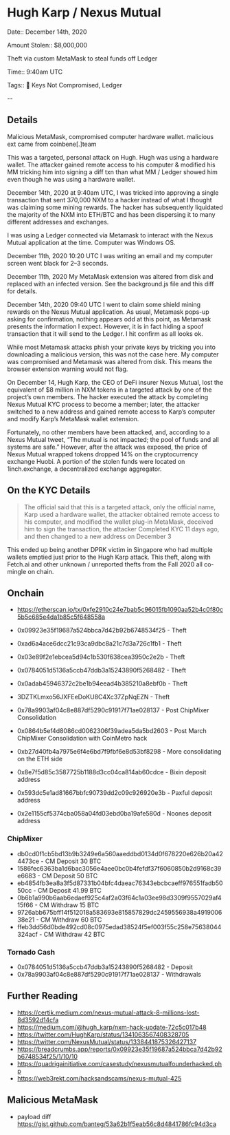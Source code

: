 # Hugh Karp / Nexus Mutual

Date:: December 14th, 2020

Amount Stolen:: $8,000,000

Theft via custom MetaMask to steal funds off Ledger

Time:: 9:40am UTC

Tags:: 🔑 Keys Not Compromised, Ledger

--


## Details

Malicious MetaMask, compromised computer hardware wallet. malicious ext came from coinbene[.]team

This was a targeted, personal attack on Hugh. Hugh was using a hardware wallet. The attacker gained remote access to his computer & modified his MM tricking him into signing a diff txn than what MM / Ledger showed him even though he was using a hardware wallet.

December 14th, 2020 at 9:40am UTC, I was tricked into approving a single transaction that sent 370,000 NXM to a hacker instead of what I thought was claiming some mining rewards. The hacker has subsequently liquidated the majority of the NXM into ETH/BTC and has been dispersing it to many different addresses and exchanges.

I was using a Ledger connected via Metamask to interact with the Nexus Mutual application at the time. Computer was Windows OS.

December 11th, 2020 10:20 UTC I was writing an email and my computer screen went black for 2–3 seconds.

December 11th, 2020 My MetaMask extension was altered from disk and replaced with an infected version. See the background.js file and this diff for details.

December 14th, 2020 09:40 UTC I went to claim some shield mining rewards on the Nexus Mutual application. As usual, Metamask pops-up asking for confirmation, nothing appears odd at this point, as Metamask presents the information I expect. However, it is in fact hiding a spoof transaction that it will send to the Ledger. I hit confirm as all looks ok.

While most Metamask attacks phish your private keys by tricking you into downloading a malicious version, this was not the case here. My computer was compromised and Metamask was altered from disk. This means the browser extension warning would not flag.

On December 14, Hugh Karp, the CEO of DeFi insurer Nexus Mutual, lost the equivalent of $8 million in NXM tokens in a targeted attack by one of the project’s own members. The hacker executed the attack by completing Nexus Mutual KYC process to become a member; later, the attacker switched to a new address and gained remote access to Karp’s computer and modify Karp’s MetaMask wallet extension.

Fortunately, no other members have been attacked, and, according to a Nexus Mutual tweet, “The mutual is not impacted; the pool of funds and all systems are safe.” However, after the attack was exposed, the price of Nexus Mutual wrapped tokens dropped 14% on the cryptocurrency exchange Huobi. A portion of the stolen funds were located on 1inch.exchange, a decentralized exchange aggregator.




## On the KYC Details

> The official said that this is a targeted attack, only the official name, Karp used a hardware wallet, the attacker obtained remote access to his computer, and modified the wallet plug-in MetaMask, deceived him to sign the transaction, the attacker Completed KYC 11 days ago, and then changed to a new address on December 3

This ended up being another DPRK victim in Singapore who had multiple wallets emptied just prior to the Hugh Karp attack. This theft, along with Fetch.ai and other unknown / unreported thefts from the Fall 2020 all co-mingle on chain.



## Onchain

- https://etherscan.io/tx/0xfe2910c24e7bab5c96015fb1090aa52b4c0f80c5b5c685e4da1b85c5f648558a 
- 0x09923e35f19687a524bbca7d42b92b6748534f25 - Theft
- 0xad6a4ace6dcc21c93ca9dbc8a21c7d3a726c1fb1 - Theft
- 0x03e89f2e1ebcea5d94c1b530f638cea3950c2e2b - Theft
- 0x0784051d5136a5ccb47ddb3a15243890f5268482 - Theft
- 0x0adab45946372c2be1b94eead4b385210a8ebf0b - Theft
- 3DZTKLmxo56JXFEeDoKU8C4Xc37ZpNqEZN - Theft

- 0x78a9903af04c8e887df5290c91917f71ae028137 - Post ChipMixer Consolidation

- 0x0864b5ef4d8086cd0062306f39adea5da5bd2603 - Post March ChipMixer Consolidation with CoinMetro hack

- 0xb27d40fb4a7975e6f4e6bd7f9fbf6e8d53bf8298 - More consolidating on the ETH side

- 0x8e7f5d85c3587725b1188d3cc04ca814ab60cdce - Bixin deposit address

- 0x593dc5e1ad81667bbfc90739dd2c09c926920e3b - Paxful deposit address

- 0x2e1155cf5374cba058a04fd03ebd0ba19afe580d - Noones deposit address


### ChipMixer

- db0cd0f1cb5bd13b9b3249e6a560aaeddbd0134d0f678220e626b20a424473ce - CM Deposit 30 BTC
- 1586fec6363ba1d6bac3056e4aee0bc0b4fefdf37f6060850b2d9168c39e6683 - CM Deposit 50 BTC
- eb4854fb3ea8a3f5d87331b04bfc4daeac76343ebcbcaeff976551fadb5050cc - CM Deposit 41.99 BTC
- 0b6b1a990b6aab6edaef925c4af2a03f64c1a03ee98d3309f9557029af415f66 - CM Withdraw 15 BTC
- 9726abb675bff14f512018a583693e815857829dc2459556938a491900638e21 - CM Withdraw 60 BTC 
- ffeb3dd56d0bde492cd08c0975edad38524f5ef003f55c258e75638044324acf - CM Withdraw 42 BTC

### Tornado Cash

- 0x0784051d5136a5ccb47ddb3a15243890f5268482 - Deposit 
- 0x78a9903af04c8e887df5290c91917f71ae028137 - Withdrawals

## Further Reading

- https://certik.medium.com/nexus-mutual-attack-8-millions-lost-8d3592d14cfa
- https://medium.com/@hugh_karp/nxm-hack-update-72c5c017b48 
- https://twitter.com/HughKarp/status/1341063567408328705
- https://twitter.com/NexusMutual/status/1338441875326427137
- https://breadcrumbs.app/reports/0x09923e35f19687a524bbca7d42b92b6748534f25/1/10/10
- https://quadrigainitiative.com/casestudy/nexusmutualfounderhacked.php
- https://web3rekt.com/hacksandscams/nexus-mutual-425

## Malicious MetaMask

- payload diff https://gist.github.com/banteg/53a62b1f5eab56c8d4841786fc94d3ca
